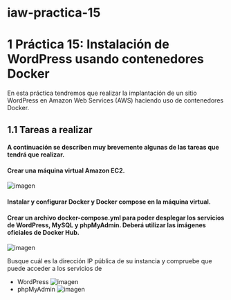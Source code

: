 # iaw-practica-15
# 1 Práctica 15: Instalación de WordPress usando contenedores Docker
En esta práctica tendremos que realizar la implantación de un sitio WordPress en Amazon Web Services (AWS) haciendo uso de contenedores Docker.

## 1.1 Tareas a realizar
#### A continuación se describen muy brevemente algunas de las tareas que tendrá que realizar.

#### Crear una máquina virtual Amazon EC2.
![imagen](https://github.com/jesus2307/iaw-practica-15/blob/main/imagen/Captura4.PNG "imagen")

#### Instalar y configurar Docker y Docker compose en la máquina virtual.

#### Crear un archivo docker-compose.yml para poder desplegar los servicios de WordPress, MySQL y phpMyAdmin. Deberá utilizar las imágenes oficiales de Docker Hub.
![imagen](https://github.com/jesus2307/iaw-practica-15/blob/main/imagen/Captura1.PNG "imagen")

Busque cuál es la dirección IP pública de su instancia y compruebe que puede acceder a los servicios de 
+ WordPress
![imagen](https://github.com/jesus2307/iaw-practica-15/blob/main/imagen/Captura2.PNG "imagen")
+ phpMyAdmin
![imagen](https://github.com/jesus2307/iaw-practica-15/blob/main/imagen/Captura3.PNG "imagen")




